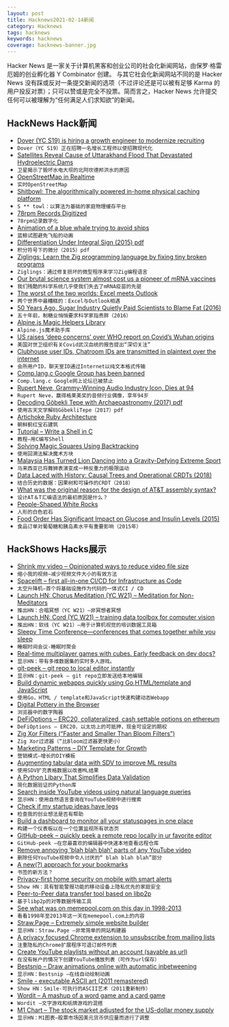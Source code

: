 ```yaml
---
layout: post
title: Hacknews2021-02-14新闻
category: Hacknews
tags: hacknews
keywords: hacknews
coverage: hacknews-banner.jpg
---
```


Hacker News 是一家关于计算机黑客和创业公司的社会化新闻网站，由保罗·格雷厄姆的创业孵化器 Y Combinator 创建。
与其它社会化新闻网站不同的是 Hacker News 没有踩或反对一条提交新闻的选项（不过评论还是可以被有足够 Karma 的用户投反对票）；只可以赞或是完全不投票。简而言之，Hacker News 允许提交任何可以被理解为“任何满足人们求知欲”的新闻。

## HackNews Hack新闻


- [Dover (YC S19) is hiring a growth engineer to modernize recruiting](https://www.dover.io/open-roles/growth-engineer)
- `Dover（YC S19）正在招聘一名增长工程师以使招聘现代化`
- [Satellites Reveal Cause of Uttarakhand Flood That Devastated Hydroelectric Dams](https://www.scientificamerican.com/article/miniature-satellites-reveal-cause-of-deadly-uttarakhand-flood-that-devastated-hydroelectric-dams/)
- `卫星揭示了毁坏水电大坝的北阿坎德邦洪水的原因`
- [OpenStreetMap in Realtime](https://osm-in-realtime.jwestman.net/)
- `实时OpenStreetMap`
- [Shitbowl: The algorithmically powered in-home physical caching platform](https://www.shitbowl.com/)
- `S ** towl：以算法为基础的家庭物理缓存平台`
- [78rpm Records Digitized](https://archive.org/details/georgeblood?tab=collection)
- `78rpm记录数字化`
- [Animation of a blue whale trying to avoid ships](https://www.independent.co.uk/news/science/blue-whales-feeding-chile-research-b1797069.html)
- `蓝鲸试图避免飞船的动画`
- [Differentiation Under Integral Sign (2015) pdf](https://web.williams.edu/Mathematics/lg5/Feynman.pdf)
- `积分符号下的微分（2015）pdf`
- [Ziglings: Learn the Zig programming language by fixing tiny broken programs](https://github.com/ratfactor/ziglings)
- `Ziglings：通过修复损坏的微型程序来学习Zig编程语言`
- [Our brutal science system almost cost us a pioneer of mRNA vaccines](https://www.wbur.org/commonhealth/2021/02/12/brutal-science-system-mrna-pioneer)
- `我们残酷的科学系统几乎使我们失去了mRNA疫苗的先驱`
- [The worst of the two worlds: Excel meets Outlook](https://adepts.of0x.cc/vba-outlook/)
- `两个世界中最糟糕的：Excel与Outlook相遇`
- [50 Years Ago, Sugar Industry Quietly Paid Scientists to Blame Fat (2016)](https://www.npr.org/sections/thetwo-way/2016/09/13/493739074/50-years-ago-sugar-industry-quietly-paid-scientists-to-point-blame-at-fat)
- `五十年前，制糖业悄悄要求科学家指责胖（2016）`
- [Alpine.js Magic Helpers Library](https://github.com/alpine-collective/alpine-magic-helpers)
- `Alpine.js魔术助手库`
- [US raises ‘deep concerns’ over WHO report on Covid’s Wuhan origins](https://www.reuters.com/article/us-health-coronavirus-usa-idUSKBN2AD0FX)
- `美国对世卫组织有关Covid武汉血统的报告提出“深切关注”`
- [Clubhouse user IDs, Chatroom IDs are transmitted in plaintext over the internet](https://twitter.com/stanfordio/status/1360423163125919749)
- `会所用户ID，聊天室ID通过Internet以纯文本格式传输`
- [Comp.lang.c Google Group has been banned](https://groups.google.com/g/comp.lang.c)
- `Comp.lang.c Google网上论坛已被禁止`
- [Rupert Neve, Grammy-Winning Audio Industry Icon, Dies at 94](https://www.rupertneve.com/news/rupert-neve-1926-2021/)
- `Rupert Neve，赢得格莱美奖的音频行业偶像，享年94岁`
- [Decoding Göbekli Tepe with Archaeoastronomy (2017) pdf](http://maajournal.com/Issues/2017/Vol17-1/Sweatman%20and%20Tsikritsis%2017%281%29.pdf)
- `使用古天文学解码GöbekliTepe（2017）pdf`
- [Artichoke Ruby Architecture](https://github.com/artichoke/artichoke/blob/trunk/ARCHITECTURE.md)
- `朝鲜蓟红宝石建筑`
- [Tutorial – Write a Shell in C](https://brennan.io/2015/01/16/write-a-shell-in-c/)
- `教程–用C编写Shell`
- [Solving Magic Squares Using Backtracking](http://www.eurisko.us/solving-magic-squares-using-backtracking/)
- `使用回溯法解决魔术方块`
- [Malaysia Has Turned Lion Dancing into a Gravity-Defying Extreme Sport](https://www.atlasobscura.com/articles/lion-dance-competition-malaysia)
- `马来西亚已将舞狮表演变成一种反重力的极限运动`
- [Data Laced with History: Causal Trees and Operational CRDTs (2018)](http://archagon.net/blog/2018/03/24/data-laced-with-history/)
- `结合历史的数据：因果树和可操作的CRDT（2018）`
- [What was the original reason for the design of AT&T assembly syntax?](https://stackoverflow.com/q/42244028/334816)
- `设计AT＆T汇编语法的最初原因是什么？`
- [People-Shaped White Rocks](https://www.theparisreview.org/blog/2021/02/12/people-shaped-white-rocks/)
- `人形的白色岩石`
- [Food Order Has Significant Impact on Glucose and Insulin Levels (2015)](https://news.weill.cornell.edu/news/2015/06/food-order-has-significant-impact-on-glucose-and-insulin-levels-louis-aronne)
- `食品订单对葡萄糖和胰岛素水平有重要影响（2015年）`


## HackShows Hacks展示

- [ Shrink my video – Opinionated ways to reduce video file size](https://acailly.github.io/shrink-my-video/)
- `缩小我的视频–减少视频文件大小的有效方法`
- [ Spacelift – first all-in-one CI/CD for Infrastructure as Code](item?id=26102609)
- `太空升降机–首个将基础设施作为代码的一体式CI / CD`
- [Launch HN: Chorus Meditation (YC W21) – Meditation for Non-Meditators](item?id=26103433)
- `推出HN：合唱冥想（YC W21）–非冥想者冥想`
- [Launch HN: Cord (YC W21) – training data toolbox for computer vision](item?id=26104104)
- `推出HN：软线（YC W21）–用于计算机视觉的培训数据工具箱`
- [ Sleepy Time Conference—conferences that comes together while you sleep](https://github.com/breck7/sleepytimeconference/blob/main/README.md)
- `睡眠时间会议-睡眠时聚会`
- [ Real-time multiplayer games with cubes. Early feedback on dev docs?](https://docs.particubes.com/)
- `显示HN：带有多维数据集的实时多人游戏。`
- [ git-peek – git repo to local editor instantly](https://github.com/jarred-sumner/git-peek)
- `显示HN：git-peek – git repo立即发送给本地编辑`
- [ Build dynamic webapps quickly using Go,HTML/template and JavaScript](https://github.com/adnaan/gomodest-template)
- `使用Go，HTML / template和JavaScript快速构建动态Webapp`
- [ Digital Pottery in the Browser](https://digital-pottery.glitch.me/)
- `浏览器中的数字陶器`
- [ DeFiOptions – ERC20, collateralized, cash settable options on ethereum](https://github.com/TCGV/DeFiOptions)
- `DeFiOptions – ERC20，以太坊上的可抵押，现金可设定的期权`
- [ Zig Xor Filters (“Faster and Smaller Than Bloom Filters”)](https://github.com/hexops/xorfilter)
- `Zig Xor过滤器（“比Bloom过滤器更快更小）`
- [ Marketing Patterns – DIY Template for Growth](https://terrygodier.com/patterns/)
- `营销模式–增长的DIY模板`
- [ Augmenting tabular data with SDV to improve ML results](https://github.com/Lion-Mod/HR-Attrition)
- `使用SDV扩充表格数据以改善ML结果`
- [ A Python Libary That Simplifies Data Validation](https://github.com/yaaminu/finicky)
- `简化数据验证的Python库`
- [ Search inside YouTube videos using natural language queries](https://github.com/haltakov/natural-language-youtube-search)
- `显示HN：使用自然语言查询在YouTube视频中进行搜索`
- [ Check if my startup ideas have legs](https://provetheywantit.com/)
- `检查我的创业想法是否有帮助`
- [ Build a dashboard to monitor all your statuspages in one place](https://statusdash.dev/)
- `构建一个仪表板以在一个位置监视所有状态页`
- [ GitHub-peek – quickly peek a remote repo locally in ur favorite editor](https://github.com/rahulunair/github-peek)
- `GitHub-peek –在您最喜欢的编辑器中快速本地查看远程仓库`
- [ Remove annoying 'blah blah blah' parts of any YouTube video](http://summarypanda.com/)
- `删除任何YouTube视频中令人讨厌的“ blah blah blah”部分`
- [ A new(?) approach for your bookmarks](item?id=26122075)
- `书签的新方法？`
- [ Privacy-first home security on mobile with smart alerts](https://www.ai-cam.app/)
- `Show HN：具有智能警报功能的移动设备上隐私优先的家庭安全`
- [ Peer-to-Peer data transfer tool based on libp2p](https://github.com/dennis-tra/pcp)
- `基于libp2p的对等数据传输工具`
- [ See what was on memepool.com on this day in 1998-2013](https://memeback.github.io/)
- `看看1998年至2013年这一天在memepool.com上的内容`
- [ Straw.Page – Extremely simple website builder](https://straw.page?)
- `显示HN：Straw.Page –非常简单的网站构建器`
- [ A privacy focused Chrome extension to unsubscribe from mailing lists](https://chrome.google.com/webstore/detail/detoxbox/lecgdlmnijdongfifdegmglolnpjcgfk)
- `注重隐私的Chrome扩展程序可退订邮件列表`
- [ Create YouTube playlists without an account (savable as url)](https://playlists.at/youtube/)
- `在没有帐户的情况下创建YouTube播放列表（可作为url保存）`
- [ Bestsnip – Draw animations online with automatic inbetweening](https://bestsnip.com/animation/)
- `显示HN：Bestsnip –在线自动绘制动画`
- [ Smile - executable ASCII art (2011 remastered)](https://github.com/xyzzy/smile)
- `Show HN：Smile-可执行的ASCII艺术（2011重新制作）`
- [ Wordit – A mashup of a word game and a card game](https://wordit.app)
- `Wordit –文字游戏和纸牌游戏的混搭`
- [ M1 Chart – The stock market adjusted for the US-dollar money supply](https://m1chart.com/?ref=hn)
- `显示HN：M1图表–股票市场因美元货币供应量而进行了调整`

